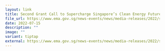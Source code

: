 ```yaml
---
layout: link
title: Second Grant Call to Supercharge Singapore’s Clean Energy Future
file_url: https://www.ema.gov.sg/news-events/news/media-releases/2022/second-grant-call-to-supercharge-singapores-clean-energy-future
date: 2022-07-15
description: ""
image: ""
variant: tiptap
external: https://www.ema.gov.sg/news-events/news/media-releases/2022/second-grant-call-to-supercharge-singapores-clean-energy-future
---
```

